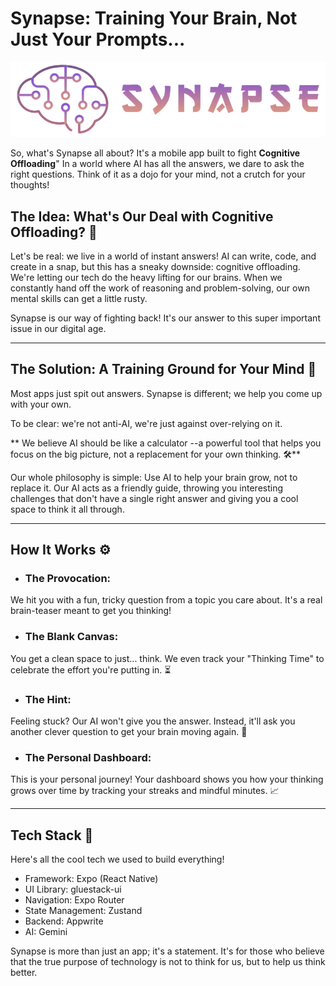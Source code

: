 # Synapse: Training Your Brain, Not Just Your Prompts...

![Synapse Header Logo](https://raw.githubusercontent.com/mr-ryann/synapse/70a1ea615164670009049281dcbbeecb3aeb31a7/app/assets/header_logo.png)


So, what's Synapse all about? It's a mobile app built to fight **Cognitive Offloading**" In a world where AI has all the answers, we dare to ask the right questions. Think of it as a dojo for your mind, not a crutch for your thoughts!

## The Idea: What's Our Deal with **Cognitive Offloading**? 🤔

Let's be real: we live in a world of instant answers! AI can write, code, and create in a snap, but this has a sneaky downside: cognitive offloading. We're letting our tech do the heavy lifting for our brains. When we constantly hand off the work of reasoning and problem-solving, our own mental skills can get a little rusty.

Synapse is our way of fighting back! It's our answer to this super important issue in our digital age.

---

## The Solution: A Training Ground for Your Mind 🧘

Most apps just spit out answers. Synapse is different; we help you come up with your own.

To be clear: we're not anti-AI, we're just against over-relying on it. 

** We believe AI should be like a calculator --a powerful tool that helps you focus on the big picture, not a replacement for your own thinking. 🛠️**

Our whole philosophy is simple: Use AI to help your brain grow, not to replace it. Our AI acts as a friendly guide, throwing you interesting challenges that don't have a single right answer and giving you a cool space to think it all through.

---

## How It Works ⚙️

- ### The Provocation: 
We hit you with a fun, tricky question from a topic you care about. It's a real brain-teaser meant to get you thinking!

- ### The Blank Canvas: 
You get a clean space to just... think. We even track your "Thinking Time" to celebrate the effort you're putting in. ⏳

- ### The Hint: 
Feeling stuck? Our AI won't give you the answer. Instead, it'll ask you another clever question to get your brain moving again. 🤫

- ### The Personal Dashboard: 
This is your personal journey! Your dashboard shows you how your thinking grows over time by tracking your streaks and mindful minutes. 📈

---

## Tech Stack 🚀
Here's all the cool tech we used to build everything!

+ Framework: Expo (React Native)
+ UI Library: gluestack-ui
+ Navigation: Expo Router
+ State Management: Zustand
+ Backend: Appwrite
+ AI: Gemini

Synapse is more than just an app; it's a statement. It's for those who believe that the true purpose of technology is not to think for us, but to help us think better.
